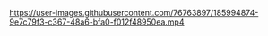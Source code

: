 https://user-images.githubusercontent.com/76763897/185994874-9e7c79f3-c367-48a6-bfa0-f012f48950ea.mp4
